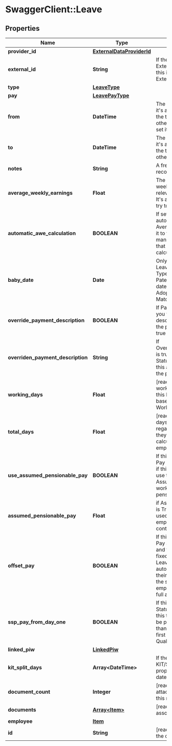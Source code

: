 # SwaggerClient::Leave

## Properties
Name | Type | Description | Notes
------------ | ------------- | ------------- | -------------
**provider_id** | [**ExternalDataProviderId**](ExternalDataProviderId.md) |  | [optional] 
**external_id** | **String** | If the Leave comes from an ExternalDataProvider, then this is its Id in the ExternalDataProvider | [optional] 
**type** | [**LeaveType**](LeaveType.md) |  | [optional] 
**pay** | [**LeavePayType**](LeavePayType.md) |  | [optional] 
**from** | **DateTime** | The first day of Leave.\\n  If it&#x27;s a half day PM then set the time portion to 12:00:00, otherwise leave it blank or set it to 00:00:00 | [optional] 
**to** | **DateTime** | The last day of Leave.\\n  If it&#x27;s a half day AM then set the time portion to 11:59:59, otherwise set it to 23:59:59 | [optional] 
**notes** | **String** | A free-form text field to record any comments | [optional] 
**average_weekly_earnings** | **Float** | The employees average weekly earnings. Only relevant for Statutory Pay\\n  It&#x27;s advised that you don&#x27;t try to calculate this yourself. | [optional] 
**automatic_awe_calculation** | **BOOLEAN** | If set to True then we&#x27;ll automatically calculate the AverageWeeklyEarnings.   Set it to false if you want to manually provide a figure that overrides our calculations | [optional] 
**baby_date** | **Date** | Only required for Parental Leave with Statutory Pay\\n  If Type is Maternity or Paternity then this is the date the baby is due.\\n  For Adoption Leave this is the Matching Date. | [optional] 
**override_payment_description** | **BOOLEAN** | If Pay is StatutoryPay and you want to override our description that goes with the payment then set this to true | [optional] 
**overriden_payment_description** | **String** | If OverridePaymentDescription is true and Pay is set to StatutoryPay then we&#x27;ll use this as the description for the payment amount. | [optional] 
**working_days** | **Float** | [readonly] The number of working days covered by this leave.  This is calculated based on the employees Working Pattern. | [optional] 
**total_days** | **Float** | [readonly] The number of days covered by this leave, regardless of whether or not they&#x27;re working days.  This is calculated based on the employees Working Pattern. | [optional] 
**use_assumed_pensionable_pay** | **BOOLEAN** | If this Leave has Statutory Pay (and isn&#x27;t for Sick) then if this is set to True  we will use the value set in AssumedPensionablePay to work out the employer pension contributions | [optional] 
**assumed_pensionable_pay** | **Float** | if AssumedPensionablePay is True, then this is the value used to calculate the employer pension contributions | [optional] 
**offset_pay** | **BOOLEAN** | If this Leave has Statutory Pay  and this is set to True and the employe eis paid a fixed amoutn per period  with Leave Adjustments set to automatic, then we&#x27;ll reduce their pay for the period by the statutory amount  so the employee still gets paid the full amount. | [optional] 
**ssp_pay_from_day_one** | **BOOLEAN** | If this is Sick Leave with Statutory Pay then setting this to true  will force SSP to be paid from day one rather than the usual rule   of the first Working Day after 3 Qualifying Days | [optional] 
**linked_piw** | [**LinkedPiw**](LinkedPiw.md) |  | [optional] 
**kit_split_days** | **Array&lt;DateTime&gt;** | If the LeaveType supports KIT/SPLIT days then use this property to store the list of dates | [optional] 
**document_count** | **Integer** | [readonly] The number of attachments associated with this model | [optional] 
**documents** | [**Array&lt;Item&gt;**](Item.md) | [readonly] The attachments associated with this model | [optional] 
**employee** | [**Item**](Item.md) |  | [optional] 
**id** | **String** | [readonly] The unique id of the object | [optional] 


